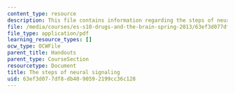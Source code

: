 ```yaml
---
content_type: resource
description: This file contains information regarding the steps of neural signaling.
file: /media/courses/es-s10-drugs-and-the-brain-spring-2013/63ef3d077df8db4090592199cc36c128_MITES_S10S13_signalwk2.pdf
file_type: application/pdf
learning_resource_types: []
ocw_type: OCWFile
parent_title: Handouts
parent_type: CourseSection
resourcetype: Document
title: The steps of neural signaling
uid: 63ef3d07-7df8-db40-9059-2199cc36c128
---
```

